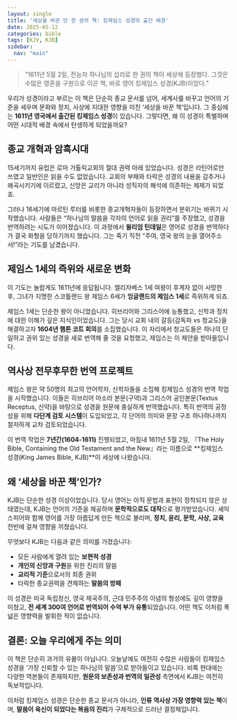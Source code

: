 ```yaml
---
layout: single
title: '세상을 바꾼 단 한 권의 책: 킹제임스 성경의 출간 배경'
date: 2025-05-12
categories: bible
tags: [KJV, KJB]
sidebar:
  nav: "main"
---
```


> “1611년 5월 2일, 전능자 하나님의 섭리로 한 권의 책이 세상에 등장했다. 그것은 수많은 영혼을 구원으로 이끈 책, 바로 영어 킹제임스 성경(KJB)이었다.”

우리가 성경이라고 부르는 이 책은 단순히 종교 문서를 넘어, 세계사를 바꾸고 언어의 기준을 세우며 문화와 정치, 사상에 지대한 영향을 미친 ‘세상을 바꾼 책’입니다. 그 중심에는 **1611년 영국에서 출간된 킹제임스 성경**이 있습니다. 그렇다면, 왜 이 성경이 특별하며 어떤 시대적 배경 속에서 탄생하게 되었을까요?

## 종교 개혁과 암흑시대

15세기까지 유럽은 로마 가톨릭교회의 절대 권력 아래 있었습니다. 성경은 라틴어로만 쓰였고 일반인은 읽을 수도 없었습니다. 교회의 부패와 타락은 성경의 내용을 감추거나 왜곡시키기에 이르렀고, 신앙은 교리가 아니라 성직자의 해석에 의존하는 체제가 되었죠.

그러나 16세기에 마르틴 루터를 비롯한 종교개혁자들이 등장하면서 분위기는 바뀌기 시작했습니다. 사람들은 “하나님의 말씀을 각자의 언어로 읽을 권리”를 주장했고, 성경을 번역하려는 시도가 이어졌습니다. 이 과정에서 **윌리엄 틴데일**은 영어로 성경을 번역하다가 결국 화형을 당하기까지 했습니다. 그는 죽기 직전 “주여, 영국 왕의 눈을 열어주소서!”라는 기도를 남겼습니다.

## 제임스 1세의 즉위와 새로운 변화

이 기도는 놀랍게도 1611년에 응답됩니다. 엘리자베스 1세 여왕이 후계자 없이 사망한 후, 그녀가 지명한 스코틀랜드 왕 제임스 6세가 **잉글랜드의 제임스 1세**로 즉위하게 되죠.

제임스 1세는 단순한 왕이 아니었습니다. 히브리어와 그리스어에 능통했고, 신학과 정치에 대한 이해가 깊은 지식인이었습니다. 그는 당시 교회 내의 갈등(감독파 vs 청교도)을 해결하고자 **1604년 햄튼 코트 회의**를 소집했습니다. 이 자리에서 청교도들은 하나의 단일하고 권위 있는 성경을 새로 번역해 줄 것을 요청했고, 제임스는 이 제안을 받아들입니다.

## 역사상 전무후무한 번역 프로젝트

제임스 왕은 약 50명의 최고의 언어학자, 신학자들을 소집해 킹제임스 성경의 번역 작업을 시작했습니다. 이들은 히브리어 마소라 본문(구약)과 그리스어 공인본문(Textus Receptus, 신약)을 바탕으로 성경을 원문에 충실하게 번역했습니다. 특히 번역의 공정성을 위해 **다단계 검토 시스템**이 도입되었고, 각 단어의 의미와 문장 구조 하나하나까지 철저하게 교차 검토되었습니다.

이 번역 작업은 **7년간(1604-1611)** 진행되었고, 마침내 1611년 5월 2일, 『The Holy Bible, Containing the Old Testament and the New』라는 이름으로 **킹제임스 성경(King James Bible, KJB)**이 세상에 나왔습니다.

## 왜 ‘세상을 바꾼 책’인가?

KJB는 단순한 성경 이상이었습니다. 당시 영어는 아직 문법과 표현이 정착되지 않은 상태였는데, KJB는 언어의 기준을 제공하며 **문학적으로도 대작**으로 평가받았습니다. 셰익스피어와 함께 영어를 가장 아름답게 만든 책으로 불리며, **정치, 윤리, 문학, 사상, 교육** 전반에 걸쳐 영향을 끼쳤습니다.

무엇보다 KJB는 다음과 같은 의미를 가졌습니다:

* 모든 사람에게 열려 있는 **보편적 성경**
* **개인의 신앙과 구원**을 위한 진리의 말씀
* **교리적 기준**으로서의 최종 권위
* 타락한 종교권력을 견제하는 **말씀의 방패**

이 성경은 미국 독립정신, 영국 제국주의, 근대 민주주의 이념의 형성에도 깊이 영향을 미쳤고, **전 세계 300여 언어로 번역되어 수억 부가 유통**되었습니다. 어떤 책도 이처럼 폭넓은 영향력을 발휘한 적이 없습니다.

## 결론: 오늘 우리에게 주는 의미

이 책은 단순히 과거의 유물이 아닙니다. 오늘날에도 여전히 수많은 사람들이 킹제임스 성경을 ‘가장 신뢰할 수 있는 하나님의 말씀’으로 받아들이고 있습니다. 비록 현대에는 다양한 역본들이 존재하지만, **원문의 보존성과 번역의 일관성** 측면에서 KJB는 여전히 독보적입니다.

이처럼 킹제임스 성경은 단순한 종교 문서가 아니라, **인류 역사상 가장 영향력 있는 책**이며, **말씀이 육신이 되었다는 복음의 진리**가 구체적으로 드러난 결정체입니다.
